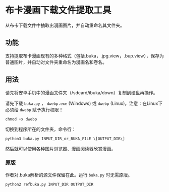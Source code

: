 布卡漫画下载文件提取工具
====================
从布卡下载文件中抽取出漫画图片，并自动重命名其文件夹。

## 功能
支持提取布卡漫画现有的多种格式（包括.buka，.jpg.view，.bup.view），保存为普通图片，并自动对文件夹重命名为漫画名和卷名。

## 用法
请先将安卓手机中的漫画文件夹（/sdcard/ibuka/down）复制到硬盘再操作。

请先下载 `buka.py` ， `dwebp.exe` (Windows) 或 `dwebp` (Linux)。注意：在Linux下必须给 `dwebp` 赋予执行权限！

    chmod +x dwebp

切换到程序所在的文件夹，命令行：

    python3 buka.py INPUT_DIR_or_BUKA_FILE \[OUTPUT_DIR\]

然后就可以使用各种图片浏览器、漫画阅读器欣赏漫画。

### 原版
作者对.buka解析的源文件保留在此。运行 `buka.py` 时无需原版。

    python2 refbuka.py INPUT_DIR OUTPUT_DIR
